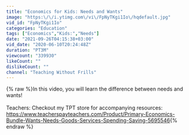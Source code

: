 ```yaml
---
title: "Economics for Kids: Needs and Wants"
image: "https:\/\/i.ytimg.com\/vi\/FpNyTKgi1Io\/hqdefault.jpg"
vid_id: "FpNyTKgi1Io"
categories: "Education"
tags: ["Economics","Kids:","Needs"]
date: "2021-09-26T04:15:38+03:00"
vid_date: "2020-06-10T20:24:48Z"
duration: "PT3M"
viewcount: "339930"
likeCount: ""
dislikeCount: ""
channel: "Teaching Without Frills"
---
```

{% raw %}In this video, you will learn the difference between needs and wants!<br /><br />Teachers: Checkout my TPT store for accompanying resources: <a rel="nofollow" target="blank" href="https://www.teacherspayteachers.com/Product/Primary-Economics-Bundle-Wants-Needs-Goods-Services-Spending-Saving-5695546">https://www.teacherspayteachers.com/Product/Primary-Economics-Bundle-Wants-Needs-Goods-Services-Spending-Saving-5695546</a>{% endraw %}
